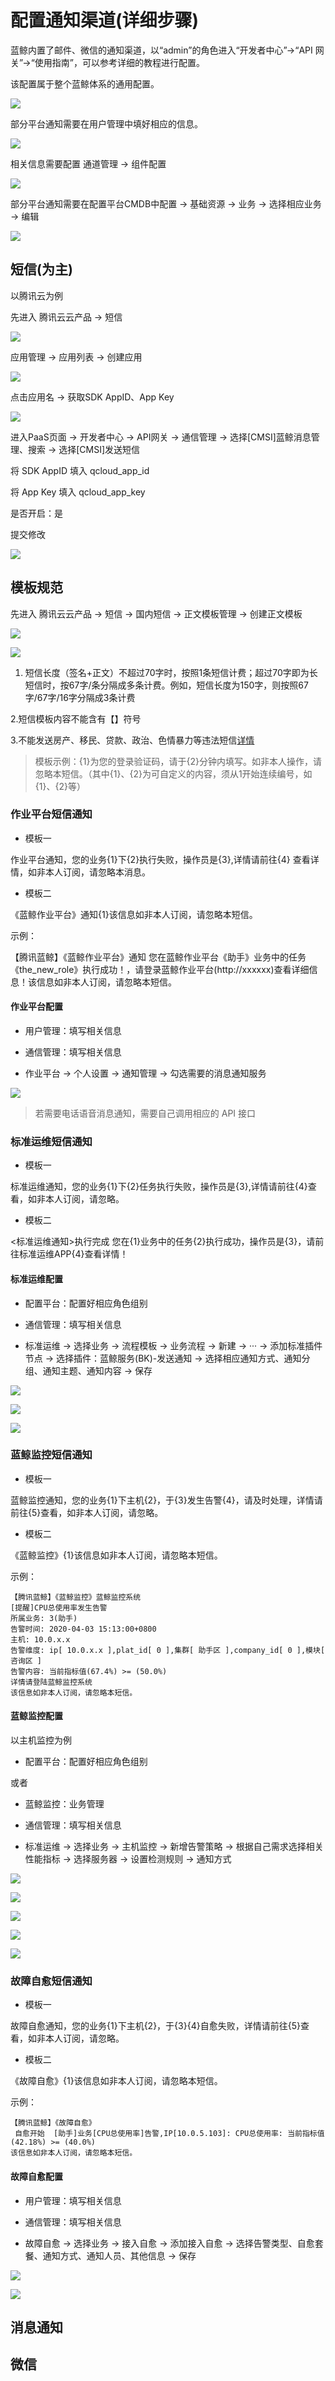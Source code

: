 # 配置通知渠道(详细步骤)

蓝鲸内置了邮件、微信的通知渠道，以“admin”的角色进入“开发者中心”->“API 网关”->“使用指南”，可以参考详细的教程进行配置。

该配置属于整个蓝鲸体系的通用配置。

![](assets/markdown-img-paste-20200403171959332.png)

部分平台通知需要在用户管理中填好相应的信息。

![](assets/markdown-img-paste-20200403171842291.png)

相关信息需要配置 通道管理 -> 组件配置

![](assets/markdown-img-paste-20200403172315747.png)

部分平台通知需要在配置平台CMDB中配置 -> 基础资源 -> 业务 -> 选择相应业务 -> 编辑

![](assets/markdown-img-paste-20200403203407880.png)

## 短信(为主)

以腾讯云为例

先进入 腾讯云云产品 -> 短信

![](assets/markdown-img-paste-20200403173430929.png)

应用管理 -> 应用列表 -> 创建应用

![](assets/markdown-img-paste-20200403173623741.png)

点击应用名 -> 获取SDK AppID、App Key

![](assets/markdown-img-paste-20200403173813685.png)

进入PaaS页面 -> 开发者中心 -> API网关 -> 通信管理 -> 选择[CMSI]蓝鲸消息管理、搜索 -> 选择[CMSI]发送短信

将 SDK AppID 填入 qcloud_app_id

将 App Key 填入 qcloud_app_key

是否开启：是

提交修改

![](assets/markdown-img-paste-20200403172817676.png)

## 模板规范

先进入 腾讯云云产品 -> 短信 -> 国内短信 -> 正文模板管理 -> 创建正文模板

![](assets/markdown-img-paste-2020040319341468.png)

![](assets/markdown-img-paste-20200403194351162.png)

1. 短信长度（签名+正文）不超过70字时，按照1条短信计费；超过70字即为长短信时，按67字/条分隔成多条计费。例如，短信长度为150字，则按照67字/67字/16字分隔成3条计费

2.短信模板内容不能含有【】符号

3.不能发送房产、移民、贷款、政治、色情暴力等违法短信[详情](https://cloud.tencent.com/document/product/382/39023)

> 模板示例：{1}为您的登录验证码，请于{2}分钟内填写。如非本人操作，请忽略本短信。（其中{1}、{2}为可自定义的内容，须从1开始连续编号，如{1}、{2}等）

### 作业平台短信通知

- 模板一

作业平台通知，您的业务{1}下{2}执行失败，操作员是{3},详情请前往{4} 查看详情，如非本人订阅，请忽略本消息。

- 模板二

《蓝鲸作业平台》通知{1}该信息如非本人订阅，请忽略本短信。

示例：

【腾讯蓝鲸】《蓝鲸作业平台》通知 您在蓝鲸作业平台《助手》业务中的任务《the_new_role》执行成功！，请登录蓝鲸作业平台(http://xxxxxx)查看详细信息！该信息如非本人订阅，请忽略本短信。

#### 作业平台配置

- 用户管理：填写相关信息

- 通信管理：填写相关信息

- 作业平台 -> 个人设置 -> 通知管理 -> 勾选需要的消息通知服务

![](assets/markdown-img-paste-20200403200518133.png)

> 若需要电话语音消息通知，需要自己调用相应的 API 接口

### 标准运维短信通知

- 模板一

标准运维通知，您的业务{1}下{2}任务执行失败，操作员是{3},详情请前往{4}查看，如非本人订阅，请忽略。

- 模板二

<标准运维通知>执行完成
您在{1}业务中的任务{2}执行成功，操作员是{3}，请前往标准运维APP{4}查看详情！

#### 标准运维配置

- 配置平台：配置好相应角色组别

- 通信管理：填写相关信息

- 标准运维 -> 选择业务 -> 流程模板 -> 业务流程 -> 新建 -> ··· -> 添加标准插件节点 -> 选择插件：蓝鲸服务(BK)-发送通知 -> 选择相应通知方式、通知分组、通知主题、通知内容 -> 保存

![](assets/markdown-img-paste-20200403203916373.png)

![](assets/markdown-img-paste-20200403204137651.png)

![](assets/markdown-img-paste-20200403204538382.png)


### 蓝鲸监控短信通知

- 模板一

蓝鲸监控通知，您的业务{1}下主机{2}，于{3}发生告警{4}，请及时处理，详情请前往{5}查看，如非本人订阅，请忽略。

- 模板二

《蓝鲸监控》{1}该信息如非本人订阅，请忽略本短信。

示例：
```
【腾讯蓝鲸】《蓝鲸监控》蓝鲸监控系统
[提醒]CPU总使用率发生告警
所属业务: 3(助手)
告警时间: 2020-04-03 15:13:00+0800
主机: 10.0.x.x
告警维度: ip[ 10.0.x.x ],plat_id[ 0 ],集群[ 助手区 ],company_id[ 0 ],模块[ 咨询区 ]
告警内容: 当前指标值(67.4%) >= (50.0%)
详情请登陆蓝鲸监控系统
该信息如非本人订阅，请忽略本短信。
```

#### 蓝鲸监控配置

以主机监控为例

- 配置平台：配置好相应角色组别

或者

- 蓝鲸监控：业务管理

- 通信管理：填写相关信息

- 标准运维 -> 选择业务 -> 主机监控 -> 新增告警策略 -> 根据自己需求选择相关性能指标 -> 选择服务器 -> 设置检测规则 -> 通知方式

![](assets/markdown-img-paste-2020040321035391.png)

![](assets/markdown-img-paste-20200403205614936.png)

![](assets/markdown-img-paste-20200403205918950.png)

![](assets/markdown-img-paste-20200403210122398.png)

![](assets/markdown-img-paste-20200403210209540.png)

### 故障自愈短信通知

- 模板一

故障自愈通知，您的业务{1}下主机{2}，于{3}{4}自愈失败，详情请前往{5}查看，如非本人订阅，请忽略。

- 模板二

《故障自愈》{1}该信息如非本人订阅，请忽略本短信。

示例：
```
【腾讯蓝鲸】《故障自愈》
 自愈开始  [助手]业务[CPU总使用率]告警,IP[10.0.5.103]: CPU总使用率: 当前指标值(42.18%) >= (40.0%)
该信息如非本人订阅，请忽略本短信。
```

#### 故障自愈配置

- 用户管理：填写相关信息

- 通信管理：填写相关信息

- 故障自愈 -> 选择业务 -> 接入自愈 -> 添加接入自愈 -> 选择告警类型、自愈套餐、通知方式、通知人员、其他信息 -> 保存

![](assets/markdown-img-paste-20200403211512980.png)

![](assets/markdown-img-paste-20200403211944745.png)

## 消息通知

## 微信
